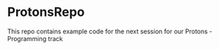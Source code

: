 # ProtonsRepo
This repo contains example code for the next session for our Protons - Programming track
